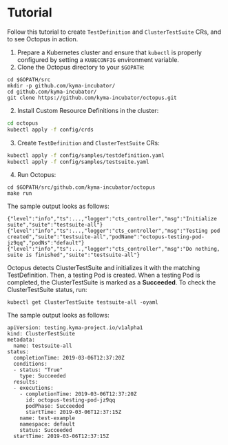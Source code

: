 # Tutorial

Follow this tutorial to create `TestDefinition` and `ClusterTestSuite` CRs, and to see Octopus in action.

1. Prepare a Kubernetes cluster and ensure that `kubectl` is properly configured by setting a `KUBECONFIG` environment variable. 
1. Clone the Octopus directory to your `$GOPATH`:
```
cd $GOPATH/src
mkdir -p github.com/kyma-incubator/
cd github.com/kyma-incubator/
git clone https://github.com/kyma-incubator/octopus.git
```

2. Install Custom Resource Definitions in the cluster:
```bash
cd octopus
kubectl apply -f config/crds
```
3. Create `TestDefinition` and `ClusterTestSuite` CRs:

```bash
kubectl apply -f config/samples/testdefinition.yaml
kubectl apply -f config/samples/testsuite.yaml

```
4. Run Octopus:
```
cd $GOPATH/src/github.com/kyma-incubator/octopus
make run
```
The sample output looks as follows:
```
{"level":"info","ts":...,"logger":"cts_controller","msg":"Initialize suite","suite":"testsuite-all"}
{"level":"info","ts":...,"logger":"cts_controller","msg":"Testing pod created","suite":"testsuite-all","podName":"octopus-testing-pod-jz9qq","podNs":"default"}
{"level":"info","ts":...,"logger":"cts_controller","msg":"Do nothing, suite is finished","suite":"testsuite-all"}
```

Octopus detects ClusterTestSuite and initializes it with the matching TestDefinition. 
Then, a testing Pod is created. When a testing Pod is completed, the ClusterTestSuite is marked as a **Succeeded**.
To check the ClusterTestSuite status, run:
```
kubectl get ClusterTestSuite testsuite-all -oyaml
```
The sample output looks as follows:
```
apiVersion: testing.kyma-project.io/v1alpha1
kind: ClusterTestSuite
metadata:
  name: testsuite-all
status:
  completionTime: 2019-03-06T12:37:20Z
  conditions:
  - status: "True"
    type: Succeeded
  results:
  - executions:
    - completionTime: 2019-03-06T12:37:20Z
      id: octopus-testing-pod-jz9qq
      podPhase: Succeeded
      startTime: 2019-03-06T12:37:15Z
    name: test-example
    namespace: default
    status: Succeeded
  startTime: 2019-03-06T12:37:15Z

```